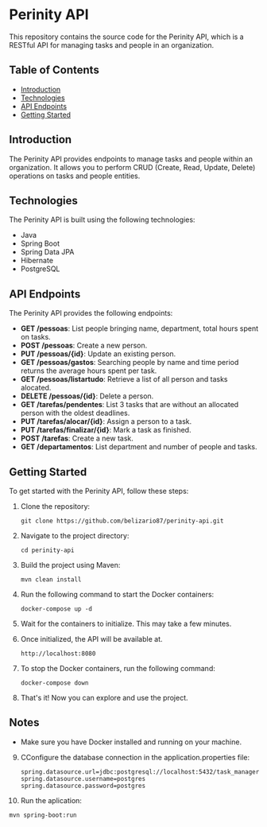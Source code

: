 # Perinity API

This repository contains the source code for the Perinity API, which is a RESTful API for managing tasks and people in an organization.

## Table of Contents

- [Introduction](#introduction)
- [Technologies](#technologies)
- [API Endpoints](#api-endpoints)
- [Getting Started](#getting-started)




## Introduction

The Perinity API provides endpoints to manage tasks and people within an organization. It allows you to perform CRUD (Create, Read, Update, Delete) operations on tasks and people entities.

## Technologies

The Perinity API is built using the following technologies:

- Java
- Spring Boot
- Spring Data JPA
- Hibernate
- PostgreSQL

## API Endpoints

The Perinity API provides the following endpoints:


- **GET /pessoas**: List people bringing name, department, total hours spent on tasks.
- **POST /pessoas**: Create a new person.
- **PUT /pessoas/{id}**: Update an existing person.
- **GET /pessoas/gastos**: Searching people by name and time period returns the average hours spent per task.
- **GET /pessoas/listartudo**: Retrieve a list of all person and tasks alocated.
- **DELETE /pessoas/{id}**: Delete a person.
- **GET /tarefas/pendentes**: List 3 tasks that are without an allocated person with the oldest deadlines.
- **PUT /tarefas/alocar/{id}**: Assign a person to a task.
- **PUT /tarefas/finalizar/{id}**: Mark a task as finished.
- **POST /tarefas**: Create a new task.
- **GET /departamentos**: List department and number of people and tasks.


## Getting Started

To get started with the Perinity API, follow these steps:

1. Clone the repository:

   ```shell
   git clone https://github.com/belizario87/perinity-api.git
   
2. Navigate to the project directory:

   ```shell
   cd perinity-api 
3. Build the project using Maven:
   ```shell
   mvn clean install

4. Run the following command to start the Docker containers:
     ```shell
     docker-compose up -d

5. Wait for the containers to initialize. This may take a few minutes.
    
6. Once initialized, the API will be available at.
      ```shell
      http://localhost:8080

7. To stop the Docker containers, run the following command:
      ```shell
      docker-compose down

8. That's it! Now you can explore and use the project.

## Notes

- Make sure you have Docker installed and running on your machine.


9. CConfigure the database connection in the application.properties file:

   ```shell
   spring.datasource.url=jdbc:postgresql://localhost:5432/task_manager
   spring.datasource.username=postgres
   spring.datasource.password=postgres
   
10. Run the aplication:
   ```shell
   mvn spring-boot:run




